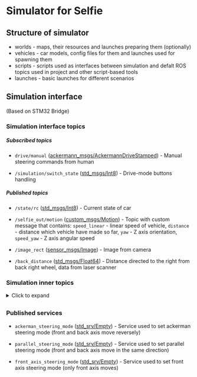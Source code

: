 # Simulator for Selfie


## Structure of simulator
- worlds - maps, their resources and launches preparing them (optionally)
- vehicles - car models, config files for them and launches used for spawning them
- scripts - scripts used as interfaces between simulation and defalt ROS topics used in project and other script-based tools
- launches - basic launches for different scenarios


## Simulation interface
(Based on STM32 Bridge)

### Simulation interface topics

##### Subscribed topics

 - `drive/manual` ([ackermann_msgs/AckermannDriveStamped](http://docs.ros.org/api/ackermann_msgs/html/msg/AckermannDriveStamped.html)) - Manual steering commands from human

- `/simulation/switch_state` ([std_msgs/Int8](http://docs.ros.org/kinetic/api/std_msgs/html/msg/Int8.html)) - Drive-mode buttons handling

##### Published topics

 - `/state/rc` ([std_msgs/Int8](http://docs.ros.org/kinetic/api/std_msgs/html/msg/Int8.html)) - Current state of car

 - `/selfie_out/motion` ([custom_msgs/Motion](./../../Shared/custom_msgs/msg/Motion.msg)) - Topic with custom message that contains: `speed_linear` - linear speed of vehicle, `distance` - distance which vehicle have made so far, `yaw` - Z axis orientation, `speed_yaw` - Z axis angular speed

 - `/image_rect` ([sensor_msgs/Image](http://docs.ros.org/melodic/api/sensor_msgs/html/msg/Image.html)) - Image from camera

 - `/back_distance` ([std_msgs/Float64](http://docs.ros.org/en/noetic/api/std_msgs/html/msg/Float64.html)) - Distance directed to the right from back right wheel, data from laser scanner

### Simulation inner topics
<details>
  <summary>Click to expand</summary>

  ##### Subscribed topics

 - `/selfie_in/drive` ([custom_msgs/DriveCommand](./../../Shared/custom_msgs/msg/DriveCommand.msg)) - Steering commands to be applied.



 - `/selfie_in/indicators` ([custom_msgs/Indicators](./../../Shared/custom_msgs/msg/Indicators.msg)) - Activity of right and left indicator

- `/imu` ([sensor_msgs/Imu](http://docs.ros.org/en/noetic/api/sensor_msgs/html/msg/Imu.html)) - Data from IMU

- `/vehicle/joint_states` ([sensor_msgs/JointState](http://docs.ros.org/en/melodic/api/sensor_msgs/html/msg/JointState.html)) - Data about joint state of the car

- `/vehicle/back_distance` ([sensor_msgs/LaserScan](http://docs.ros.org/en/noetic/api/sensor_msgs/html/msg/LaserScan.html)) - Distance directed to right side of the car from right back wheel, data from laser scanner



##### Published topics

 - `/sim_left_turn_indicator` ([std_msgs/Bool](http://docs.ros.org/en/noetic/api/std_msgs/html/msg/Bool.html)) - Left indicator boolean for simulation

 - `/sim_right_turn_indicator` ([std_msgs/Bool](http://docs.ros.org/en/noetic/api/std_msgs/html/msg/Bool.html)) - Right indicator boolean for simulation

 - Publishers to send data about position of hinges and speed of wheels to model
    - `/vehicle/left_front_steering_hinge_position_controller/command` [std_msgs/Float64]
    - `/vehicle/left_front_wheel_velocity_controller/command` [std_msgs/Float64]
    - `/vehicle/left_rear_steering_hinge_position_controller/command` [std_msgs/Float64]
    - `/vehicle/left_rear_wheel_velocity_controller/command` [std_msgs/Float64]
    - `/vehicle/right_front_steering_hinge_position_controller/command` [std_msgs/Float64]
    - `/vehicle/right_front_wheel_velocity_controller/command` [std_msgs/Float64]
    - `/vehicle/right_front_wheel_velocity_controller/command` [std_msgs/Float64]
    - `/vehicle/right_rear_wheel_velocity_controller/command` [std_msgs/Float64]

  
</details>



## 


### Published services

 - `ackerman_steering_mode` ([std_srv/Empty](http://docs.ros.org/melodic/api/std_srvs/html/srv/Empty.html)) - Service used to set ackerman steering mode (front and back axis move reversely)

 - `parallel_steering_mode` ([std_srv/Empty](http://docs.ros.org/melodic/api/std_srvs/html/srv/Empty.html)) - Service used to set parallel steering mode (front and back axis move in the same direction)

 - `front_axis_steering_mode` ([std_srv/Empty](http://docs.ros.org/melodic/api/std_srvs/html/srv/Empty.html)) - Service used to set front axis steering mode (only front axis moves)
